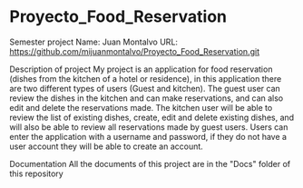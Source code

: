 # Proyecto_Food_Reservation
Semester project
Name: Juan Montalvo
URL: https://github.com/mijuanmontalvo/Proyecto_Food_Reservation.git

Description of project
My project is an application for food reservation (dishes from the kitchen of a hotel or residence), in this application there are two different types of users (Guest and kitchen). The guest user can review the dishes in the kitchen and can make reservations, and can also edit and delete the reservations made. The kitchen user will be able to review the list of existing dishes, create, edit and delete existing dishes, and will also be able to review all reservations made by guest users. Users can enter the application with a username and password, if they do not have a user account they will be able to create an account.

Documentation
All the documents of this project are in the "Docs" folder of this repository

